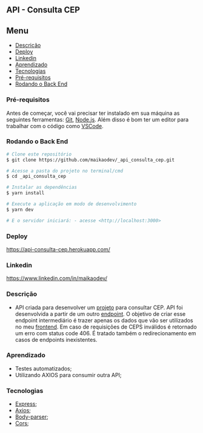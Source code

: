 ## API - Consulta CEP

## Menu

  * [Descrição](#Descrição)
  * [Deploy](#Deploy)
  * [Linkedin](#Linkedin)
  * [Aprendizado](#Aprendizado)
  * [Tecnologias](#Tecnologias)
  * [Pré-requisitos](#Pré-requisitos)
  * [Rodando o Back End](#rodando-o-back-end)


### Pré-requisitos

Antes de começar, você vai precisar ter instalado em sua máquina as seguintes ferramentas: [Git](https://git-scm.com/), [Node.js](https://nodejs.org/en/).
Além disso é bom ter um editor para trabalhar com o código como [VSCode](https://code.visualstudio.com/).

### Rodando o Back End

```bash
# Clone este repositório
$ git clone https://github.com/maikaodev/_api_consulta_cep.git

# Acesse a pasta do projeto no terminal/cmd
$ cd _api_consulta_cep

# Instalar as dependências
$ yarn install

# Execute a aplicação em modo de desenvolvimento
$ yarn dev

# E o servidor iniciará: - acesse <http://localhost:3000>
```

### Deploy
https://api-consulta-cep.herokuapp.com/

### Linkedin

https://www.linkedin.com/in/maikaodev/

### Descrição

- API criada para desenvolver um [projeto](https://github.com/maikaodev/consulta_cep) para consultar CEP. API foi desenvolvida a partir de um outro [endpoint](https://viacep.com.br/ws/04571010/json/). O objetivo de criar esse endpoint intermediário é trazer apenas os dados que vão ser utilizados no meu [frontend](https://github.com/maikaodev/consulta_cep). Em caso de requisições de CEPS inválidos é retornado um erro com status code 406. É tratado também o redirecionamento em casos de endpoints inexistentes.

### Aprendizado

 - Testes automatizados;
 - Utilizando AXIOS para consumir outra API;


### Tecnologias
 
 - [Express](http://expressjs.com/pt-br/);
 - [Axios](https://axios-http.com/);
 - [Body-parser](https://www.npmjs.com/package/body-parser);
 - [Cors](https://www.npmjs.com/package/cors);

